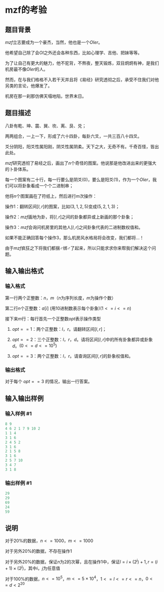 # mzf的考验

## 题目背景

$mzf$立志要成为一个豪杰，当然，他也是一个$OIer$。

他希望自己除了会$OI$之外还会各种东西，比如心理学、吉他、把妹等等。

为了让自己有更大的魅力，他不驼背，不熬夜，整天锻炼，双目炯炯有神，是我们机房最不像$OIer$的人。

然而，在与我们格格不入若干天并且将《易经》研究透彻之后，承受不住我们对他另类的言论，他爆发了。

机房在那一刹那仿佛天塌地陷，世界末日。

## 题目描述

八卦有乾、坤、震、巽、坎、离、艮、兑；

两两组合，一上一下，形成了六十四卦，每卦六爻，一共三百八十四爻。

爻分阴阳，阳爻性属阳刚，阴爻性属阴柔。天下之大，无奇不有。千奇百怪，皆出此处。

$mzf$研究透彻了易经之后，画出了$n$个奇怪的图案。他说那是他改进出来的更强大的卜卦体系。

每一个图案有二十行，每一行要么是阴爻$(0)$，要么是阳爻$(1)$，作为一个$OIer$，我们可以将卦象看成一个个二进制串；

他将$n$个图案画在了符纸上，然后进行$m$次操作：

操作1：翻转区间$[l,r]$的图案，比如$(3,1,2,5)$变成$(5,2,1,3)$；

操作2：$mzf$画地为卦，将$[l,r]$之间的卦象都异或上新画的那个卦象；

操作3：$mzf$会询问机房里的其他人$[l,r]$之间卦象代表的二进制数权值和。

如果不能正确回答每个操作$3$，那么机房风水格局将会改变，我们都将...！

由于$mzf$疯狂之下将我们都捆♂绑♂了起来，所以只能求求你来帮我们解决这个问题。

## 输入输出格式

### 输入格式

第一行两个正整数：$n$，$m$（$n$为序列长度，$m$为操作个数）

第二行$n$个正整数：$a[i]$ (用$10$进制数表示每个卦象)$(1<=i<=n)$

接下来$m$行：每行首先一个正整数$opt$表示操作类型

1. $opt==1$：两个正整数：$l$，$r$。请翻转区间$[l,r]$；

2. $opt==2$：三个正整数：$l$，$r$，$d$。请将区间$[l,r]$中的所有卦象都异或卦象$d$。$(0<=d<=10^5)$

3. $opt==3$：两个正整数：$l$，$r$。请查询区间$[l,r]$的卦象权值和。

### 输出格式

对于每个 $opt==3$ 的情况，输出一行答案。

## 输入输出样例

### 输入样例 #1

```cpp
8 9
4 6 2 1 7 9 10 2
1 1 4
3 1 6
2 4 5 2
3 1 6
2 1 5 8
3 1 6
2 5 7 10
3 4 7
3 1 8

```
### 输出样例 #1

```cpp
29
29
69
24
59
```


## 说明

对于20%的数据，$n<=1000$，$m<=1000$

对于另外20%的数据，不存在操作$1$

对于另外20%的数据，保证$n$为$2$的次幂，且在操作$1$中，保证$l=i\times(2^j)+1,r=(i+1)\times(2^j)$，其中$i$，$j$为任意值

对于100%的数据，$n<=10^5$，$m<=5\times 10^4$，$1<=l<=r<=n$，$0<=d<2^{20}$

